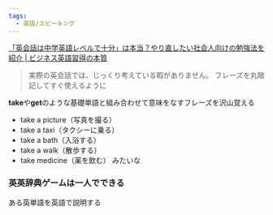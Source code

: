 ```yaml
---
tags:
  - 英語/スピーキング
---
```

[「英会話は中学英語レベルで十分」は本当？やり直したい社会人向けの勉強法を紹介 | ビジネス英語習得の本質](https://ushikubou.com/english-conversation-junior-highschool)

>実際の英会話では、じっくり考えている暇がありません。
>フレーズを丸暗記してすぐ使えるように

**take**や**get**のような基礎単語と組み合わせて意味をなすフレーズを沢山覚える

- take a picture（写真を撮る）
- take a taxi（タクシーに乗る）
- take a bath（入浴する）
- take a walk（散歩する）
- take medicine（薬を飲む）
みたいな

### 英英辞典ゲームは一人でできる

ある英単語を英語で説明する

